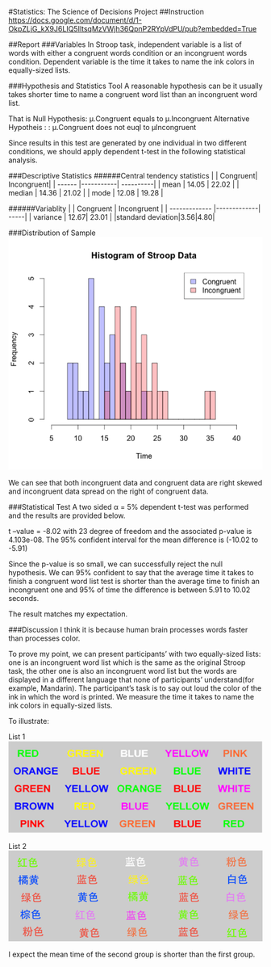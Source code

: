#Statistics: The Science of Decisions Project 
##Instruction
https://docs.google.com/document/d/1-OkpZLjG_kX9J6LIQ5IltsqMzVWjh36QpnP2RYpVdPU/pub?embedded=True

##Report
###Variables
In Stroop task, independent variable is a list of words with either a congruent words condition or an incongruent words condition. Dependent variable is the time it takes to name the ink colors in equally-sized lists.

###Hypothesis and Statistics Tool
A reasonable hypothesis can be it usually takes shorter time to name a congruent word list than an incongruent word list.

That is
Null Hypothesis: μ.Congruent equals to μ.Incongruent
Alternative Hypotheis : : μ.Congruent does not euql to μIncongruent
 
Since results in this test are generated by one individual in two different conditions, we should apply dependent t-test in the following statistical analysis.

###Descriptive Statistics
######Central tendency statistics
|        | Congruent| Incongruent|
| ------ |-----------| ----------|
| mean   | 14.05     | 22.02     |
| median | 14.36     |   21.02   |
| mode   | 12.08     |    19.28  |

######Variablity
|      | Congruent        | Incongruent  |
| ------------- |-------------| -----|
| variance | 12.67| 23.01 |
|standard deviation|3.56|4.80|  

###Distribution of Sample
![alt text](https://github.com/ruiqiliu219/P1_Test.A.Perceptual.Phenomenon/blob/master/historgram.png "Histogram")
 
We can see that both incongruent data and congruent data are right skewed and incongruent data spread on the right of congruent data.

###Statistical Test 
A two sided α = 5% dependent t-test was performed and the results are provided below.
 
t –value = -8.02 with 23 degree of freedom and the associated  p-value is 4.103e-08. The 95% confident interval for the mean difference is (-10.02 to -5.91)
 
Since the p-value is so small, we can successfully reject the null hypothesis. We can 95% confident to say that the average time it takes to finish a congruent word list test is shorter than the average time to finish an incongruent one and 95% of time the difference is between 5.91 to 10.02 seconds.
 
The result matches my expectation.
 
 
###Discussion
I think it is because human brain processes words faster than processes color.

To prove my point, we can present participants’ with two equally-sized lists: one is an incongruent word list which is the same as the original Stroop task, the other one is also an incongruent word list but the words are displayed in a different language that none of participants’ understand(for example, Mandarin).  The participant’s task is to say out loud the color of the ink in which the word is printed. We measure the time it takes to name the ink colors in equally-sized lists.

To illustrate:

List 1
![alt text](https://github.com/ruiqiliu219/P1_Test.A.Perceptual.Phenomenon/blob/master/ExperimentList1.png "List 1")

List 2
![alt text](https://github.com/ruiqiliu219/P1_Test.A.Perceptual.Phenomenon/blob/master/ExperimentList2.png "List 2")

 
 
 
I expect the mean time of the second group is shorter than the first group. 

